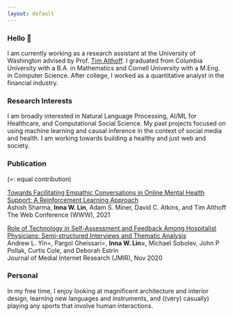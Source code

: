 ```yaml
---
layout: default
---
```

### Hello 🤗

I am currently working as a research assistant at the University of Washington advised by Prof. [Tim Althoff](http://timalthoff.de/). I graduated from Columbia University with a B.A. in Mathematics and Cornell University with a M.Eng. in Computer Science. After college, I worked as a quantitative analyst in the financial industry.

### Research Interests
I am broadly interested in Natural Language Processing, AI/ML for Healthcare, and Computational Social Science. My past projects focused on using machine learning and causal inference in the context of social media and health. I am working towards building a healthy and just web and society.

### Publication  
(=: equal contribution)

[Towards Facilitating Empathic Conversations in Online Mental Health Support: A Reinforcement Learning Approach](https://arxiv.org/abs/2101.07714)  
Ashish Sharma, **Inna W. Lin**, Adam S. Miner, David C. Atkins, and Tim Althoff  
The Web Conference (WWW), 2021

[Role of Technology in Self-Assessment and Feedback Among Hospitalist Physicians: Semi-structured Interviews and Thematic Analysis](jmir.org/2020/11/e23299/citations)  
Andrew L. Yin=, Pargol Gheissari=, **Inna W. Lin=**, Michael Sobolev, John P Pollak, Curtis Cole, and Deborah Estrin  
Journal of Medial Internet Research (JMIR), Nov 2020 

### Personal
In my free time, I enjoy looking at magnificent architecture and interior design, learning new languages and instruments, and ((very) casually) playing any sports that involve human interactions.

